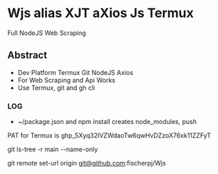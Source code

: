 # Wjs alias XJT aXios Js Termux
Full NodeJS Web Scraping 

## Abstract
- Dev Platform Termux Git NodeJS Axios
- For Web Scraping and Api Works
- Use Termux, git and gh cli

### LOG
- ~/package.json and npm install creates node_modules, push

PAT for Termux is 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

git ls-tree -r main --name-only

git remote set-url origin git@github.com:fischerpj/Wjs
